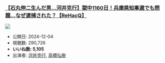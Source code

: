 ### [【石丸伸二生んだ男…河井克行】獄中1160日！兵庫県知事選でも問題…なぜ逮捕された？【ReHacQ】](https://www.youtube.com/watch?v=PQ6A_GS-wLY)
[![](https://img.youtube.com/vi/PQ6A_GS-wLY/sddefault.jpg)](https://www.youtube.com/watch?v=PQ6A_GS-wLY)
-   公開日: 2024-12-04
-   視聴数: 290,726
-   **いいね数: 5,105**
-   出演者: [河井克行](/rehacq_fan/people/河井克行 "wikilink"), [高橋弘樹](/rehacq_fan/people/高橋弘樹 "wikilink")

